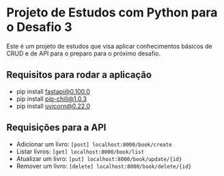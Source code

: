 # Projeto de Estudos com Python para o Desafio 3
Este é um projeto de estudos que visa aplicar conhecimentos básicos de CRUD e de API para o preparo para o próximo desafio.

## Requisitos para rodar a aplicação
- pip install fastapi@0.100.0
- pip install pip-chill@1.0.3
- pip install uvicorn@0.22.0

## Requisições para a API
- Adicionar um livro: `[post] localhost:8000/book/create`
- Listar livros: `[get] localhost:8000/book/list`
- Atualizar um livro: `[put] localhost:8000/book/update/{id}`
- Remover um livro: `[delete] localhost:8000/book/delete/{id}`